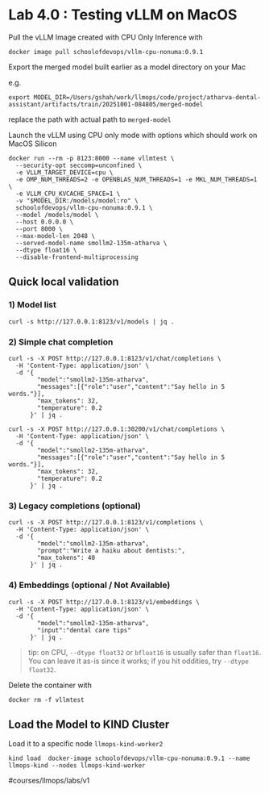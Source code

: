 # Lab 4.0 : Testing vLLM on MacOS 

Pull the vLLM Image created with CPU Only Inference with 

```
docker image pull schoolofdevops/vllm-cpu-nonuma:0.9.1
```

Export the merged model built earlier as a model directory on your Mac 

e.g. 
```
export MODEL_DIR=/Users/gshah/work/llmops/code/project/atharva-dental-assistant/artifacts/train/20251001-084805/merged-model
```
replace the path with actual path to `merged-model`

Launch the vLLM using CPU only mode with options which should work on MacOS Silicon 

```
docker run --rm -p 8123:8000 --name vllmtest \
  --security-opt seccomp=unconfined \
  -e VLLM_TARGET_DEVICE=cpu \
  -e OMP_NUM_THREADS=2 -e OPENBLAS_NUM_THREADS=1 -e MKL_NUM_THREADS=1 \
  -e VLLM_CPU_KVCACHE_SPACE=1 \
  -v "$MODEL_DIR:/models/model:ro" \
  schoolofdevops/vllm-cpu-nonuma:0.9.1 \
  --model /models/model \
  --host 0.0.0.0 \
  --port 8000 \
  --max-model-len 2048 \
  --served-model-name smollm2-135m-atharva \
  --dtype float16 \
  --disable-frontend-multiprocessing
```


## Quick local validation

### 1) Model list

```
curl -s http://127.0.0.1:8123/v1/models | jq .
```

### 2) Simple chat completion

```
curl -s -X POST http://127.0.0.1:8123/v1/chat/completions \
  -H 'Content-Type: application/json' \
  -d '{
        "model":"smollm2-135m-atharva",
        "messages":[{"role":"user","content":"Say hello in 5 words."}],
        "max_tokens": 32,
        "temperature": 0.2
      }' | jq .
```


```
curl -s -X POST http://127.0.0.1:30200/v1/chat/completions \
  -H 'Content-Type: application/json' \
  -d '{
        "model":"smollm2-135m-atharva",
        "messages":[{"role":"user","content":"Say hello in 5 words."}],
        "max_tokens": 32,
        "temperature": 0.2
      }' | jq .
```

### 3) Legacy completions (optional)

```
curl -s -X POST http://127.0.0.1:8123/v1/completions \
  -H 'Content-Type: application/json' \
  -d '{
        "model":"smollm2-135m-atharva",
        "prompt":"Write a haiku about dentists:",
        "max_tokens": 40
      }' | jq .
```

### 4) Embeddings (optional / Not Available)

```
curl -s -X POST http://127.0.0.1:8123/v1/embeddings \
  -H 'Content-Type: application/json' \
  -d '{
        "model":"smollm2-135m-atharva",
        "input":"dental care tips"
      }' | jq .
```

> tip: on CPU, `--dtype float32` or `bfloat16` is usually safer than `float16`. You can leave it as-is since it works; if you hit oddities, try `--dtype float32`.


Delete the container with 

```
docker rm -f vllmtest
```

## Load the Model to KIND Cluster 

Load it to a specific node `llmops-kind-worker2`

```
kind load  docker-image schoolofdevops/vllm-cpu-nonuma:0.9.1 --name llmops-kind --nodes llmops-kind-worker
```


#courses/llmops/labs/v1
